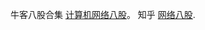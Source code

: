 牛客八股合集 [计算机网络八股](https://www.nowcoder.com/discuss/469780595149709312)。
知乎 [网络八股](https://www.zhihu.com/question/56784938/answer/2367260868).